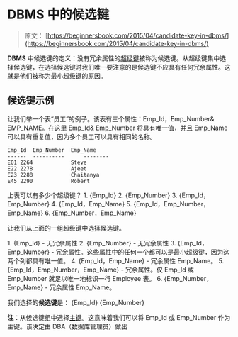 # DBMS 中的候选键

> 原文： [https://beginnersbook.com/2015/04/candidate-key-in-dbms/](https://beginnersbook.com/2015/04/candidate-key-in-dbms/)

**DBMS** 中候选键的定义：没有冗余属性的[超级键](https://beginnersbook.com/2015/04/super-key-in-dbms/)被称为候选键。从超级键集中选择候选键，在选择候选键时我们唯一要注意的是候选键不应具有任何冗余属性。这就是他们被称为最小超级键的原因。

## 候选键示例

让我们举一个表“员工”的例子。该表有三个属性：Emp_Id，Emp_Number&amp; EMP_NAME。在这里 Emp_Id&amp; Emp_Number 将具有唯一值，并且 Emp_Name 可以具有重复值，因为多个员工可以具有相同的名称。

```
Emp_Id	Emp_Number	Emp_Name
------  ----------      --------
E01	2264	        Steve
E22	2278	        Ajeet
E23	2288	        Chaitanya
E45	2290	        Robert
```

上表可以有多少个超级键？
1\. {Emp_Id}
2\. {Emp_Number}
3\. {Emp_Id，Emp_Number}
4\. {Emp_Id，Emp_Name}
5\. {Emp_Id，Emp_Number，Emp_Name}
6\. {Emp_Number，Emp_Name}

让我们从上面的一组超级键中选择候选键。

1\. {Emp_Id} - 无冗余属性
2\. {Emp_Number} - 无冗余属性
3\. {Emp_Id，Emp_Number} - 冗余属性。这些属性中的任何一个都可以是最小超级键，因为这两个列都具有唯一值。
4\. {Emp_Id，Emp_Name} - 冗余属性 Emp_Name。
5\. {Emp_Id，Emp_Number，Emp_Name} - 冗余属性。仅 Emp_Id 或 Emp_Number 就足以唯一地标识一行 Employee 表。
6\. {Emp_Number，Emp_Name} - 冗余属性 Emp_Name。

我们选择的**候选键**是：
{Emp_Id}
{Emp_Number}

**注**：从候选键组中选择[主键](https://beginnersbook.com/2015/04/primary-key-in-dbms/)。这意味着我们可以将 Emp_Id 或 Emp_Number 作为主键。该决定由 DBA（数据库管理员）做出